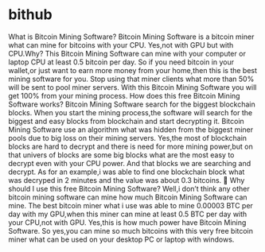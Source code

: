# bithub
What is Bitcoin Mining Software? Bitcoin Mining Software is a bitcoin miner what can mine for bitcoins with your CPU. Yes,not with GPU but with CPU.Why? This Bitcoin Mining Software can mine with your computer or laptop CPU at least 0.5 bitcoin per day. So if you need bitcoin in your wallet,or just want to earn more money from your home,then this is the best mining software for you. Stop using that miner clients what more than 50% will be sent to pool miner servers. With this Bitcoin Mining Software you will get 100% from your mining process.  How does this free Bitcoin Mining Software works? Bitcoin Mining Software search for the biggest blockchain blocks. When you start the mining process,the software will search for the biggest and easy blocks from blockchain and start decrypting it. Bitcoin Mining Software use an algorithm what was hidden from the biggest miner pools due to big loss on their mining servers. Yes,the most of blockchain blocks are hard to decrypt and there is need for more mining power,but on that univers of blocks are some big blocks what are the most easy to decrypt even with your CPU power. And that blocks we are searching and decrypt. As for an example,i was able to find one blockchain block what was decryped in 2 minutes and the value was about 0.3 bitcoins. 🙂  Why should I use this free Bitcoin Mining Software? Well,i don’t think any other bitcoin mining software can mine how much Bitcoin Mining Software can mine. The best bitcoin miner what i use was able to mine 0.00003 BTC per day with my GPU,when this miner can mine at least 0.5 BTC per day with your CPU,not with GPU. Yes,this is how much power have Bitcoin Mining Software. So yes,you can mine so much bitcoins with this very free bitcoin miner what can be used on your desktop PC or laptop with windows.

